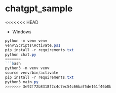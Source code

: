 # chatgpt_sample

<<<<<<< HEAD
- Windows
```powershell
python -m venv venv
venv\Scripts\Activate.ps1
pip install -r requirements.txt
python chat.py
=======
```bash
python3 -m venv venv
source venv/bin/activate
pip install -r requirements.txt
python3 main.py
>>>>>>> 3e92f72b8318f2c4c7ec54c66ba75de161f46b8b
```
